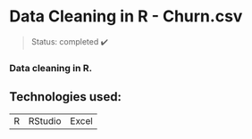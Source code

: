 <h1> Data Cleaning in R - Churn.csv</h1>

> Status: completed ✔️
### Data cleaning in R.
## Technologies used:

<table>
  <tr>
    <td>R</td>
    <td>RStudio</td>
    <td>Excel</td>
  </tr>
</table>

